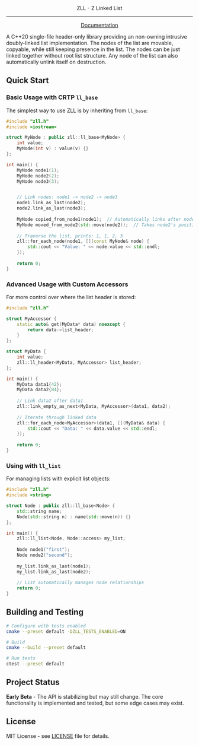<div align="center">
ZLL - Z Linked List

---

[Documentation](https://koniarik.github.io/zll/)

</div>


A C++20 single-file header-only library providing an non-owning intrusive doubly-linked list implementation.
The nodes of the list are movable, copyable, while still keeping presence in the list. The nodes can be just linked together without root list structure.
Any node of the list can also automatically unlink itself on destruction.

## Quick Start

### Basic Usage with CRTP `ll_base`

The simplest way to use ZLL is by inheriting from `ll_base`:

```cpp
#include "zll.h"
#include <iostream>

struct MyNode : public zll::ll_base<MyNode> {
    int value;
    MyNode(int v) : value(v) {}
};

int main() {
    MyNode node1(1);
    MyNode node2(2);
    MyNode node3(3);


    // Link nodes: node1 -> node2 -> node3
    node1.link_as_last(node2);
    node2.link_as_last(node3);
    
    MyNode copied_from_node1(node1);  // Automatically links after node1
    MyNode moved_from_node2(std::move(node2));  // Takes node2's position
    
    // Traverse the list, prints: 1, 1, 2, 3
    zll::for_each_node(node1, [](const MyNode& node) {
        std::cout << "Value: " << node.value << std::endl;
    });
    
    return 0;
}
```

### Advanced Usage with Custom Accessors

For more control over where the list header is stored:

```cpp
#include "zll.h"

struct MyAccessor {
    static auto& get(MyData* data) noexcept {
        return data->list_header;
    }
};

struct MyData {
    int value;
    zll::ll_header<MyData, MyAccessor> list_header;
};

int main() {
    MyData data1{42};
    MyData data2{84};
    
    // Link data2 after data1
    zll::link_empty_as_next<MyData, MyAccessor>(data1, data2);
    
    // Iterate through linked data
    zll::for_each_node<MyAccessor>(data1, [](MyData& data) {
        std::cout << "Data: " << data.value << std::endl;
    });
    
    return 0;
}
```

### Using with `ll_list`

For managing lists with explicit list objects:

```cpp
#include "zll.h"
#include <string>

struct Node : public zll::ll_base<Node> {
    std::string name;
    Node(std::string n) : name(std::move(n)) {}
};

int main() {
    zll::ll_list<Node, Node::access> my_list;
    
    Node node1("first");
    Node node2("second");
    
    my_list.link_as_last(node1);
    my_list.link_as_last(node2);
    
    // List automatically manages node relationships
    return 0;
}
```

## Building and Testing

```bash
# Configure with tests enabled
cmake --preset default -DZLL_TESTS_ENABLED=ON

# Build
cmake --build --preset default

# Run tests
ctest --preset default
```

## Project Status

**Early Beta** - The API is stabilizing but may still change. The core functionality is implemented and tested, but some edge cases may exist.

## License

MIT License - see [LICENSE](LICENSE) file for details.
